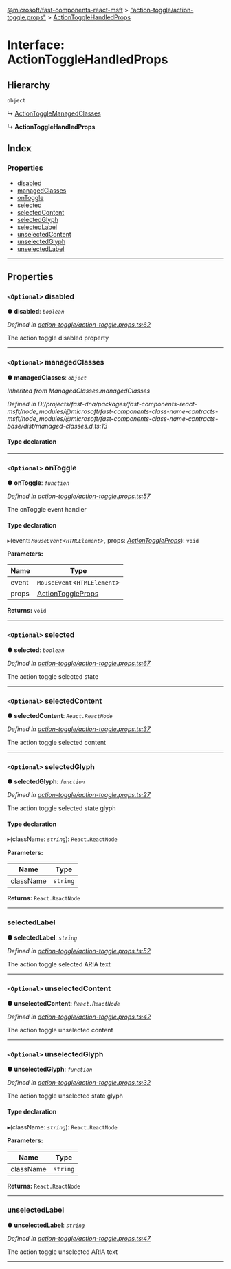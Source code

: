 [@microsoft/fast-components-react-msft](../README.md) > ["action-toggle/action-toggle.props"](../modules/_action_toggle_action_toggle_props_.md) > [ActionToggleHandledProps](../interfaces/_action_toggle_action_toggle_props_.actiontogglehandledprops.md)

# Interface: ActionToggleHandledProps

## Hierarchy

 `object`

↳  [ActionToggleManagedClasses](_action_toggle_action_toggle_props_.actiontogglemanagedclasses.md)

**↳ ActionToggleHandledProps**

## Index

### Properties

* [disabled](_action_toggle_action_toggle_props_.actiontogglehandledprops.md#disabled)
* [managedClasses](_action_toggle_action_toggle_props_.actiontogglehandledprops.md#managedclasses)
* [onToggle](_action_toggle_action_toggle_props_.actiontogglehandledprops.md#ontoggle)
* [selected](_action_toggle_action_toggle_props_.actiontogglehandledprops.md#selected)
* [selectedContent](_action_toggle_action_toggle_props_.actiontogglehandledprops.md#selectedcontent)
* [selectedGlyph](_action_toggle_action_toggle_props_.actiontogglehandledprops.md#selectedglyph)
* [selectedLabel](_action_toggle_action_toggle_props_.actiontogglehandledprops.md#selectedlabel)
* [unselectedContent](_action_toggle_action_toggle_props_.actiontogglehandledprops.md#unselectedcontent)
* [unselectedGlyph](_action_toggle_action_toggle_props_.actiontogglehandledprops.md#unselectedglyph)
* [unselectedLabel](_action_toggle_action_toggle_props_.actiontogglehandledprops.md#unselectedlabel)

---

## Properties

<a id="disabled"></a>

### `<Optional>` disabled

**● disabled**: *`boolean`*

*Defined in [action-toggle/action-toggle.props.ts:62](https://github.com/Microsoft/fast-dna/blob/164dd3ca/packages/fast-components-react-msft/src/action-toggle/action-toggle.props.ts#L62)*

The action toggle disabled property

___
<a id="managedclasses"></a>

### `<Optional>` managedClasses

**● managedClasses**: *`object`*

*Inherited from ManagedClasses.managedClasses*

*Defined in D:/projects/fast-dna/packages/fast-components-react-msft/node_modules/@microsoft/fast-components-class-name-contracts-msft/node_modules/@microsoft/fast-components-class-name-contracts-base/dist/managed-classes.d.ts:13*

#### Type declaration

___
<a id="ontoggle"></a>

### `<Optional>` onToggle

**● onToggle**: *`function`*

*Defined in [action-toggle/action-toggle.props.ts:57](https://github.com/Microsoft/fast-dna/blob/164dd3ca/packages/fast-components-react-msft/src/action-toggle/action-toggle.props.ts#L57)*

The onToggle event handler

#### Type declaration
▸(event: *`MouseEvent`<`HTMLElement`>*, props: *[ActionToggleProps](../modules/_action_toggle_action_toggle_props_.md#actiontoggleprops)*): `void`

**Parameters:**

| Name | Type |
| ------ | ------ |
| event | `MouseEvent`<`HTMLElement`> |
| props | [ActionToggleProps](../modules/_action_toggle_action_toggle_props_.md#actiontoggleprops) |

**Returns:** `void`

___
<a id="selected"></a>

### `<Optional>` selected

**● selected**: *`boolean`*

*Defined in [action-toggle/action-toggle.props.ts:67](https://github.com/Microsoft/fast-dna/blob/164dd3ca/packages/fast-components-react-msft/src/action-toggle/action-toggle.props.ts#L67)*

The action toggle selected state

___
<a id="selectedcontent"></a>

### `<Optional>` selectedContent

**● selectedContent**: *`React.ReactNode`*

*Defined in [action-toggle/action-toggle.props.ts:37](https://github.com/Microsoft/fast-dna/blob/164dd3ca/packages/fast-components-react-msft/src/action-toggle/action-toggle.props.ts#L37)*

The action toggle selected content

___
<a id="selectedglyph"></a>

### `<Optional>` selectedGlyph

**● selectedGlyph**: *`function`*

*Defined in [action-toggle/action-toggle.props.ts:27](https://github.com/Microsoft/fast-dna/blob/164dd3ca/packages/fast-components-react-msft/src/action-toggle/action-toggle.props.ts#L27)*

The action toggle selected state glyph

#### Type declaration
▸(className: *`string`*): `React.ReactNode`

**Parameters:**

| Name | Type |
| ------ | ------ |
| className | `string` |

**Returns:** `React.ReactNode`

___
<a id="selectedlabel"></a>

###  selectedLabel

**● selectedLabel**: *`string`*

*Defined in [action-toggle/action-toggle.props.ts:52](https://github.com/Microsoft/fast-dna/blob/164dd3ca/packages/fast-components-react-msft/src/action-toggle/action-toggle.props.ts#L52)*

The action toggle selected ARIA text

___
<a id="unselectedcontent"></a>

### `<Optional>` unselectedContent

**● unselectedContent**: *`React.ReactNode`*

*Defined in [action-toggle/action-toggle.props.ts:42](https://github.com/Microsoft/fast-dna/blob/164dd3ca/packages/fast-components-react-msft/src/action-toggle/action-toggle.props.ts#L42)*

The action toggle unselected content

___
<a id="unselectedglyph"></a>

### `<Optional>` unselectedGlyph

**● unselectedGlyph**: *`function`*

*Defined in [action-toggle/action-toggle.props.ts:32](https://github.com/Microsoft/fast-dna/blob/164dd3ca/packages/fast-components-react-msft/src/action-toggle/action-toggle.props.ts#L32)*

The action toggle unselected state glyph

#### Type declaration
▸(className: *`string`*): `React.ReactNode`

**Parameters:**

| Name | Type |
| ------ | ------ |
| className | `string` |

**Returns:** `React.ReactNode`

___
<a id="unselectedlabel"></a>

###  unselectedLabel

**● unselectedLabel**: *`string`*

*Defined in [action-toggle/action-toggle.props.ts:47](https://github.com/Microsoft/fast-dna/blob/164dd3ca/packages/fast-components-react-msft/src/action-toggle/action-toggle.props.ts#L47)*

The action toggle unselected ARIA text

___

